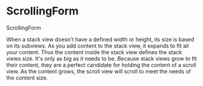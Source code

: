 # ScrollingForm
ScrollingForm

When a stack view doesn't have a defined width or height, its size is based on its subviews. 
As you add content to the stack view, it expands to fit all your content. Thus the content inside the stack view defines 
the stack views size. It's only as big as it needs to be. Because stack views grow to fit their content, they are a perfect 
candidate for holding the content of a scroll view. As the content grows, the scroll view will scroll to meet the needs of 
the content size.







